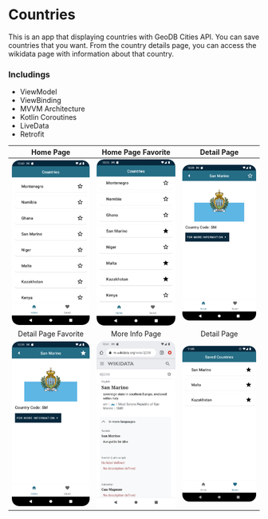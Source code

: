 # Countries

This is an app that displaying countries with GeoDB Cities API. You can save countries that you want. From the country details page, you can access the wikidata page with information about that country.

### Includings

- ViewModel
- ViewBinding
- MVVM Architecture
- Kotlin Coroutines
- LiveData
- Retrofit

| Home Page | Home Page Favorite | Detail Page |
| :-------------: | :-------------: | :-----------: |
| <img src="images/home.png" width="325">   | <img src="images/home_fav.png" width="325"> | <img src="images/detail.png" width="325">  |
| Detail Page Favorite | More Info Page | Detail  Page |
| <img src="images/detail_fav.png" width="325">   | <img src="images/more_info.png" width="325"> | <img src="images/saved.png" width="325">  |
